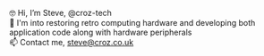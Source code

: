 🤓 Hi, I’m Steve, @croz-tech<BR>
👀 I'm into restoring retro computing hardware and developing both application code along with hardware peripherals<BR>
📫 Contact me, steve@croz.co.uk
